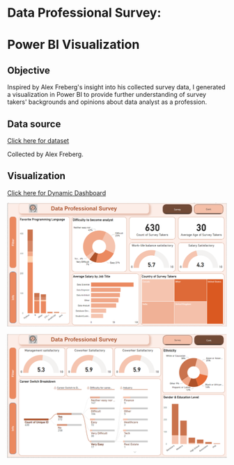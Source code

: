# Data Professional Survey: 
# Power BI Visualization



## Objective

Inspired by Alex Freberg's insight into his collected survey data, I generated a visualization in Power BI to provide further understanding of survey takers' backgrounds and opinions about data analyst as a profession. 

## Data source

[Click here for dataset](https://github.com/TrangPham93/Data_Professional_Survey/blob/f8d09680b64671c5a363301fb8bef3ae05c0c930/Assets/Dataset/Power%20BI%20-%20Final%20Project.xlsx)

Collected by  Alex Freberg.

## Visualization

[Click here for Dynamic Dashboard](https://app.powerbi.com/reportEmbed?reportId=906499cc-6dce-4a7f-92e5-a3f3fbec8638&autoAuth=true&ctid=48e816e3-d952-4dbc-a5d2-6f5023502390)

![Survey_1](Assets/Images/Survey_1.png)

![Survey_2](Assets/Images/Survey_2.png)
